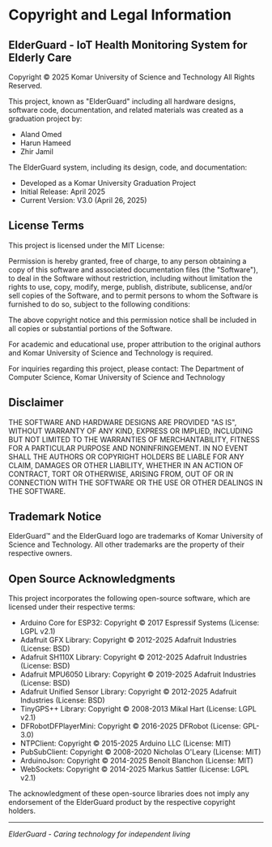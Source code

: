# Copyright and Legal Information

## ElderGuard - IoT Health Monitoring System for Elderly Care

Copyright © 2025 Komar University of Science and Technology
All Rights Reserved.

This project, known as "ElderGuard" including all hardware designs, software code, 
documentation, and related materials was created as a graduation project by:
- Aland Omed
- Harun Hameed
- Zhir Jamil

The ElderGuard system, including its design, code, and documentation:
- Developed as a Komar University Graduation Project
- Initial Release: April 2025
- Current Version: V3.0 (April 26, 2025)

## License Terms

This project is licensed under the MIT License:

Permission is hereby granted, free of charge, to any person obtaining a copy
of this software and associated documentation files (the "Software"), to deal
in the Software without restriction, including without limitation the rights
to use, copy, modify, merge, publish, distribute, sublicense, and/or sell
copies of the Software, and to permit persons to whom the Software is
furnished to do so, subject to the following conditions:

The above copyright notice and this permission notice shall be included in all
copies or substantial portions of the Software.

For academic and educational use, proper attribution to the original authors and 
Komar University of Science and Technology is required.

For inquiries regarding this project, please contact:
The Department of Computer Science, Komar University of Science and Technology

## Disclaimer

THE SOFTWARE AND HARDWARE DESIGNS ARE PROVIDED "AS IS", WITHOUT WARRANTY OF ANY KIND, 
EXPRESS OR IMPLIED, INCLUDING BUT NOT LIMITED TO THE WARRANTIES OF MERCHANTABILITY, 
FITNESS FOR A PARTICULAR PURPOSE AND NONINFRINGEMENT. IN NO EVENT SHALL THE 
AUTHORS OR COPYRIGHT HOLDERS BE LIABLE FOR ANY CLAIM, DAMAGES OR OTHER LIABILITY, 
WHETHER IN AN ACTION OF CONTRACT, TORT OR OTHERWISE, ARISING FROM, OUT OF OR IN 
CONNECTION WITH THE SOFTWARE OR THE USE OR OTHER DEALINGS IN THE SOFTWARE.

## Trademark Notice

ElderGuard™ and the ElderGuard logo are trademarks of Komar University of Science and Technology.
All other trademarks are the property of their respective owners.

## Open Source Acknowledgments

This project incorporates the following open-source software, which are licensed under their respective terms:

- Arduino Core for ESP32: Copyright © 2017 Espressif Systems (License: LGPL v2.1)
- Adafruit GFX Library: Copyright © 2012-2025 Adafruit Industries (License: BSD)
- Adafruit SH110X Library: Copyright © 2012-2025 Adafruit Industries (License: BSD)
- Adafruit MPU6050 Library: Copyright © 2019-2025 Adafruit Industries (License: BSD)
- Adafruit Unified Sensor Library: Copyright © 2012-2025 Adafruit Industries (License: BSD)
- TinyGPS++ Library: Copyright © 2008-2013 Mikal Hart (License: LGPL v2.1)
- DFRobotDFPlayerMini: Copyright © 2016-2025 DFRobot (License: GPL-3.0)
- NTPClient: Copyright © 2015-2025 Arduino LLC (License: MIT)
- PubSubClient: Copyright © 2008-2020 Nicholas O'Leary (License: MIT)
- ArduinoJson: Copyright © 2014-2025 Benoit Blanchon (License: MIT)
- WebSockets: Copyright © 2014-2025 Markus Sattler (License: LGPL v2.1)

The acknowledgment of these open-source libraries does not imply any endorsement of the ElderGuard product by the respective copyright holders.

---

*ElderGuard - Caring technology for independent living*